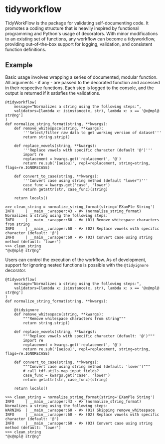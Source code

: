 # tidyworkflow

TidyWorkFlow is the package for validating self-documenting code. It promotes a coding structure that is heavily inspired by functional programming and Python's usage of decorators. With minor modifications to an existing set of functions, any workflow can become a tidyworkflow, providing out-of-the-box support for logging, validation, and consistent function definitions.

## Example

Basic usage involves wrapping a series of documented, modular function. All arguments - if any - are passed to the decorated function and accessed in their respective functions. Each step is logged to the console, and the output is returned if it satisfies the validations.

```{python}
@tidyworkflow(
    message="Normalizes a string using the following steps:",
    validators=[lambda x: isinstance(x, str), lambda x: x == '@x@mpl@ str@ng']
)
def normalize_string_format(string, **kwargs):
    def remove_whitespace(string, **kwargs):
        '''Select/filter raw data to get working version of dataset'''
        return string.strip()

    def replace_vowels(string, **kwargs):
        '''Replace vowels with specific character (default '@')'''
        import re
        replacement = kwargs.get('replacement', '@')
        return re.sub('[aeiou]', repl=replacement, string=string, flags=re.IGNORECASE)

    def convert_to_case(string, **kwargs):
        '''Convert case using string method (default "lower")'''
        case_func = kwargs.get('case', 'lower')
        return getattr(str, case_func)(string)

    return locals()

>>> clean_string = normalize_string_format(string='EXamPle String')
INFO     | __main__:wrapper:43 - #> (normalize_string_format) Normalizes a string using the following steps:
INFO     | __main__:wrapper:60 - #>	(01) Remove whitespace characters from string
INFO     | __main__:wrapper:60 - #>	(02) Replace vowels with specific character (default: '@')
INFO     | __main__:wrapper:60 - #>	(03) Convert case using string method (default: 'lower')
>>> clean_string
"@x@mpl@ str@ng"
```

Users can control the execution of the workflow. As of development, support for ignoring nested functions is possible with the `@tidyignore` decorator.

```{python}
@tidyworkflow(
    message="Normalizes a string using the following steps:",
    validators=[lambda x: isinstance(x, str), lambda x: x == '@x@mpl@ str@ng']
)
def normalize_string_format(string, **kwargs):
    
    @tidyignore
    def remove_whitespace(string, **kwargs):
        """Remove whitespace characters from string"""
        return string.strip()

    def replace_vowels(string, **kwargs):
        """Replace vowels with specific character (default: '@')"""
        import re
        replacement = kwargs.get('replacement', '@')
        return re.sub('[aeiou]', repl=replacement, string=string, flags=re.IGNORECASE)

    def convert_to_case(string, **kwargs):
        """Convert case using string method (default: 'lower')"""
        # call tdf.utils.map_input_fields?
        case_func = kwargs.get('case', 'lower')
        return getattr(str, case_func)(string)

    return locals()

>>> clean_string = normalize_string_format(string='EXamPle String')
INFO     | __main__:wrapper:43 - #> (normalize_string_format) Normalizes a string using the following steps:
WARNING  | __main__:wrapper:60 - #>	(01) Skipping remove_whitespace
INFO     | __main__:wrapper:60 - #>	(02) Replace vowels with specific character (default: '@')
INFO     | __main__:wrapper:60 - #>	(03) Convert case using string method (default: 'lower')
>>> clean_string
"@x@mpl@ str@ng"
```
